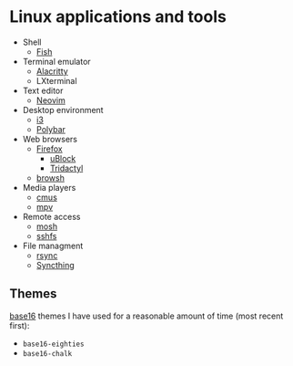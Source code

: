 # Linux applications and tools

- Shell
  - [Fish](https://fishshell.com/)
- Terminal emulator
  - [Alacritty](https://github.com/jwilm/alacritty)
  - LXterminal
- Text editor
  - [Neovim](https://neovim.io/)
- Desktop environment
  - [i3](https://i3wm.org/)
  - [Polybar](https://github.com/jaagr/polybar)
- Web browsers
  - [Firefox](https://www.mozilla.org/firefox)
    - [uBlock](https://github.com/gorhill/uBlock)
    - [Tridactyl](https://github.com/tridactyl/tridactyl)
  - [browsh](https://www.brow.sh/)
- Media players
  - [cmus](https://cmus.github.io/)
  - [mpv](https://mpv.io/)
- Remote access
  - [mosh](https://mosh.org/)
  - [sshfs](https://github.com/libfuse/sshfs)
- File managment
  - [rsync](https://rsync.samba.org/)
  - [Syncthing](https://syncthing.net/)

## Themes

[base16](http://chriskempson.com/projects/base16/) themes I have used for a
reasonable amount of time (most recent first):

- `base16-eighties`
- `base16-chalk`
